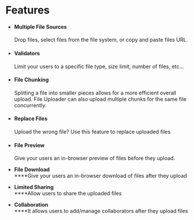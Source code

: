 # Features

*   #### Multiple File Sources

    Drop files, select files from the file system, or copy and paste files URL.
*   #### Validators

    Limit your users to a specific file type, size limit, number of files, etc...
*   #### File Chunking

    Splitting a file into smaller pieces allows for a more efficient overall upload. File Uploader can also upload multiple chunks for the same file concurrently.
*   #### Replace Files

    Upload the wrong file? Use this feature to replace uploaded files
*   #### File Preview

    Give your users an in-browser preview of files before they upload.
* &#x20;**File Download**\
  ****Give your users an in-browser download of files after they upload
* **Limited Sharing**\
  ****Allow users to share the uploaded files
*   **Collaboration**\
    ****It allows users to add/manage collaborators after they upload files

